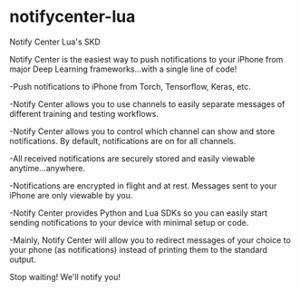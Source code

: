 # notifycenter-lua
Notify Center Lua's SKD


Notify Center is the easiest way to push notifications to your iPhone from major Deep Learning frameworks...with a single line of code!

-Push notifications to iPhone from Torch, Tensorflow, Keras, etc.

-Notify Center allows you to use channels to easily separate messages of different training and testing workflows.

-Notify Center allows you to control which channel can show and store notifications. By default, notifications are on for all channels.

-All received notifications are securely stored and easily viewable anytime...anywhere.

-Notifications are encrypted in flight and at rest. Messages sent to your iPhone are only viewable by you.

-Notify Center provides  Python and Lua SDKs so you can easily start sending notifications to your device with minimal setup or code.

-Mainly, Notify Center will allow you to redirect messages of your choice to your phone (as notifications) instead of printing them to the standard output. 

Stop waiting! We'll notify you!
